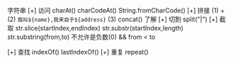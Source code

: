 字符串
  [+] 访问  charAt() charCodeAt() String.fromCharCode()
  [+] 拼接  (1) +  (2) `我叫${name},我来自于${address}`  (3) concat() 了解
  [+] 切割  split("|")
  [+] 截取
      str.slice(startIndex,endIndex)
      str.substr(startIndex,length)   
      str.substring(from,to)    不允许是负数(0) && from < to

  [+] 查找
      indexOf()
      lastIndexOf()
  [+] 重复  repeat()